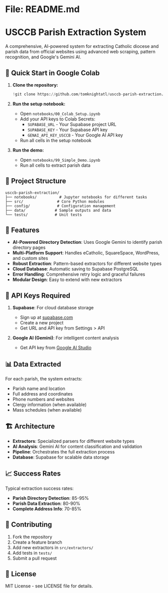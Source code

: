 # File: README.md

# USCCB Parish Extraction System

A comprehensive, AI-powered system for extracting Catholic diocese and parish data from official websites using advanced web scraping, pattern recognition, and Google's Gemini AI.

## 🚀 Quick Start in Google Colab

1. **Clone the repository:**
   ```python
   !git clone https://github.com/tomknightatl/usccb-parish-extraction.git
   ```

2. **Run the setup notebook:**
   - Open `notebooks/00_Colab_Setup.ipynb`
   - Add your API keys to Colab Secrets:
     - `SUPABASE_URL` - Your Supabase project URL
     - `SUPABASE_KEY` - Your Supabase API key  
     - `GENAI_API_KEY_USCCB` - Your Google AI API key
   - Run all cells in the setup notebook

3. **Run the demo:**
   - Open `notebooks/99_Simple_Demo.ipynb`
   - Run all cells to extract parish data

## 📁 Project Structure

```
usccb-parish-extraction/
├── notebooks/          # Jupyter notebooks for different tasks
├── src/               # Core Python modules
├── config/            # Configuration management
├── data/             # Sample outputs and data
└── tests/            # Unit tests
```

## 🎯 Features

- **AI-Powered Directory Detection**: Uses Google Gemini to identify parish directory pages
- **Multi-Platform Support**: Handles eCatholic, SquareSpace, WordPress, and custom sites
- **Robust Extraction**: Pattern-based extractors for different website types
- **Cloud Database**: Automatic saving to Supabase PostgreSQL
- **Error Handling**: Comprehensive retry logic and graceful failures
- **Modular Design**: Easy to extend with new extractors

## 🔧 API Keys Required

1. **Supabase**: For cloud database storage
   - Sign up at [supabase.com](https://supabase.com)
   - Create a new project
   - Get URL and API key from Settings > API

2. **Google AI (Gemini)**: For intelligent content analysis
   - Get API key from [Google AI Studio](https://makersuite.google.com/app/apikey)

## 📊 Data Extracted

For each parish, the system extracts:
- Parish name and location
- Full address and coordinates
- Phone numbers and websites  
- Clergy information (when available)
- Mass schedules (when available)

## 🏗️ Architecture

- **Extractors**: Specialized parsers for different website types
- **AI Analysis**: Gemini AI for content classification and validation
- **Pipeline**: Orchestrates the full extraction process
- **Database**: Supabase for scalable data storage

## 📈 Success Rates

Typical extraction success rates:
- **Parish Directory Detection**: 85-95%
- **Parish Data Extraction**: 80-90%
- **Complete Address Info**: 70-85%

## 🤝 Contributing

1. Fork the repository
2. Create a feature branch
3. Add new extractors in `src/extractors/`
4. Add tests in `tests/`
5. Submit a pull request

## 📄 License

MIT License - see LICENSE file for details.
